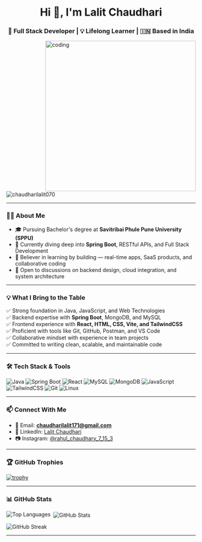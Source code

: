 <h1 align="center">Hi 👋, I'm Lalit Chaudhari</h1>
<h3 align="center">🚀 Full Stack Developer | 💡 Lifelong Learner | 🇮🇳 Based in India</h3>

<img align="right" alt="coding" width="400" src="https://png.pngtree.com/background/20250128/original/pngtree-a-cartoon-boy-wearing-glasses-and-hoodie-is-coding-on-his-picture-image_16247383.jpg" />

<p align="left">
  <img src="https://komarev.com/ghpvc/?username=chaudharilalit070&label=Profile%20views&color=0e75b6&style=flat" alt="chaudharilalit070" />
</p>

---

### 👨‍🎓 About Me

- 🎓 Pursuing Bachelor's degree at **Savitribai Phule Pune University (SPPU)**
- 🌱 Currently diving deep into **Spring Boot**, RESTful APIs, and Full Stack Development
- 🧠 Believer in learning by building — real-time apps, SaaS products, and collaborative coding
- 💬 Open to discussions on backend design, cloud integration, and system architecture

---

### 💡 What I Bring to the Table

✅ Strong foundation in Java, JavaScript, and Web Technologies  
✅ Backend expertise with **Spring Boot**, MongoDB, and MySQL  
✅ Frontend experience with **React, HTML, CSS, Vite, and TailwindCSS**  
✅ Proficient with tools like Git, GitHub, Postman, and VS Code  
✅ Collaborative mindset with experience in team projects  
✅ Committed to writing clean, scalable, and maintainable code

---

### 🛠️ Tech Stack & Tools

![Java](https://img.shields.io/badge/Java-%23007396.svg?style=for-the-badge&logo=java&logoColor=white)
![Spring Boot](https://img.shields.io/badge/SpringBoot-%236DB33F.svg?style=for-the-badge&logo=springboot&logoColor=white)
![React](https://img.shields.io/badge/React-%2320232a.svg?style=for-the-badge&logo=react&logoColor=%2361DAFB)
![MySQL](https://img.shields.io/badge/MySQL-%2300f.svg?style=for-the-badge&logo=mysql&logoColor=white)
![MongoDB](https://img.shields.io/badge/MongoDB-%2347A248.svg?style=for-the-badge&logo=mongodb&logoColor=white)
![JavaScript](https://img.shields.io/badge/JavaScript-F7DF1E?style=for-the-badge&logo=javascript&logoColor=black)
![TailwindCSS](https://img.shields.io/badge/TailwindCSS-%2338B2AC.svg?style=for-the-badge&logo=tailwind-css&logoColor=white)
![Git](https://img.shields.io/badge/Git-%23F05033.svg?style=for-the-badge&logo=git&logoColor=white)
![Linux](https://img.shields.io/badge/Linux-%23000000.svg?style=for-the-badge&logo=linux&logoColor=white)

---

### 📫 Connect With Me

- 📧 Email: **chaudharilalit171@gmail.com**  
- 💼 LinkedIn: [Lalit Chaudhari](https://www.linkedin.com/in/lalit-chaudhari-a16a10246)  
- 📷 Instagram: [@rahul_chaudhary_7_15_3](https://instagram.com/rahul_chaudhary_7_15_3)

---

### 🏆 GitHub Trophies

[![trophy](https://github-profile-trophy.vercel.app/?username=chaudharilalit070&theme=radical)](https://github.com/ryo-ma/github-profile-trophy)

---

### 📊 GitHub Stats

<p><img align="left" src="https://github-readme-stats.vercel.app/api/top-langs?username=chaudharilalit070&show_icons=true&locale=en&layout=compact" alt="Top Languages" /></p>

<p>&nbsp;<img align="center" src="https://github-readme-stats.vercel.app/api?username=chaudharilalit070&show_icons=true&locale=en" alt="GitHub Stats" /></p>

<p><img align="center" src="https://github-readme-streak-stats.herokuapp.com/?user=chaudharilalit070&" alt="GitHub Streak" /></p>

---

